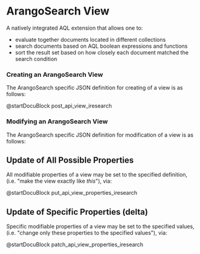 ArangoSearch View
=================

A natively integrated AQL extension that allows one to:
 * evaluate together documents located in different collections
 * search documents based on AQL boolean expressions and functions
 * sort the result set based on how closely each document matched the search condition

### Creating an ArangoSearch View

The ArangoSearch specific JSON definition for creating of a view is as follows:

<!-- js/actions/api-view.js -->
@startDocuBlock post_api_view_iresearch

### Modifying an ArangoSearch View

The ArangoSearch specific JSON definition for modification of a view is as
follows:

Update of All Possible Properties
---------------------------------

All modifiable properties of a view may be set to the specified definition,
(i.e. "make the view exactly like *this*"), via:

<!-- js/actions/api-view.js -->
@startDocuBlock put_api_view_properties_iresearch

Update of Specific Properties (delta)
-------------------------------------

Specific modifiable properties of a view may be set to the specified values,
(i.e. "change only these properties to the specified values"), via:

<!-- js/actions/api-view.js -->
@startDocuBlock patch_api_view_properties_iresearch
